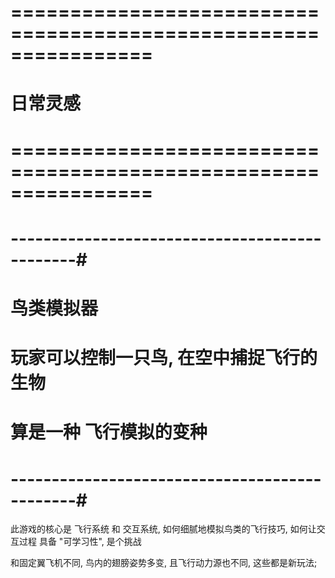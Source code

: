 # ================================================================ #
#                     日常灵感
# ================================================================ #



# ----------------------------------------------#
#           鸟类模拟器
#  玩家可以控制一只鸟, 在空中捕捉飞行的生物
#  算是一种 飞行模拟的变种
# ----------------------------------------------#
此游戏的核心是 飞行系统 和 交互系统, 如何细腻地模拟鸟类的飞行技巧,
如何让交互过程 具备 "可学习性", 是个挑战

和固定翼飞机不同, 鸟内的翅膀姿势多变, 且飞行动力源也不同, 这些都是新玩法;









